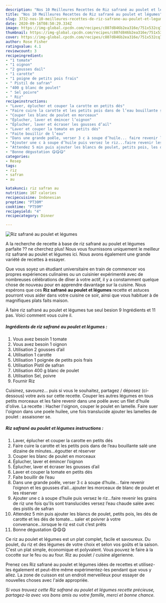 ```yaml
---
description: "Nos 10 Meilleures Recettes de Riz safrané au poulet et légumes"
title: "Nos 10 Meilleures Recettes de Riz safrané au poulet et légumes"
slug: 3732-nos-10-meilleures-recettes-de-riz-safrane-au-poulet-et-legumes
date: 2020-09-16T08:50:29.334Z
image: https://img-global.cpcdn.com/recipes/c807d846b2ea316e/751x532cq70/riz-safrane-au-poulet-et-legumes-photo-principale-de-la-recette.jpg
thumbnail: https://img-global.cpcdn.com/recipes/c807d846b2ea316e/751x532cq70/riz-safrane-au-poulet-et-legumes-photo-principale-de-la-recette.jpg
cover: https://img-global.cpcdn.com/recipes/c807d846b2ea316e/751x532cq70/riz-safrane-au-poulet-et-legumes-photo-principale-de-la-recette.jpg
author: Rose Fisher
ratingvalue: 4.1
reviewcount: 3
recipeingredient:
- "1 tomate"
- "1 oignon"
- "2 gousses dail"
- "1 carotte"
- "1 poigne de petits pois frais"
- " Pistil de safran"
- "400 g blanc de poulet"
- " Sel poivre"
- " Riz"
recipeinstructions:
- "Laver, éplucher et couper la carotte en petits dés"
- "Faire cuire la carotte et les petits pois dans de l’eau bouillante salé une dizaine de minutes...égoutter et réserver"
- "Couper les blanc de poulet en morceaux"
- "Éplucher, laver et émincer l’oignon"
- "Éplucher, laver et écraser les gousses d’ail"
- "Laver et couper la tomate en petits dés"
- "Faite bouillir de l’eau"
- "Dans une grande poêle, verser 3 c à soupe d’huile... faire revenir l’oignon et les gousses d’ail...ajouter les morceaux de blanc de poulet et les réserver"
- "Ajouter une c à soupe d’huile puis versez le riz...faire revenir les grains de riz une fois qu’ils sont translucides versez l’eau chaude salée avec des pistils de safran"
- "Attendez 5 min puis ajouter les blancs de poulet, petits pois, les dés de carotte et les dés de tomate... saler et poivrer à votre convenance...lorsque le riz est cuit c’est prêts"
- "Bonne dégustation 😋😋😋"
categories:
- Resep
tags:
- riz
- safran
- au

katakunci: riz safran au 
nutrition: 167 calories
recipecuisine: Indonesian
preptime: "PT30M"
cooktime: "PT59M"
recipeyield: "4"
recipecategory: Dinner

---
```



![Riz safrané au poulet et légumes](https://img-global.cpcdn.com/recipes/c807d846b2ea316e/751x532cq70/riz-safrane-au-poulet-et-legumes-photo-principale-de-la-recette.jpg)

A la recherche de recette à base de riz safrané au poulet et légumes parfaite ?? ne cherchez plus! Nous vous fournissons uniquement le meilleur riz safrané au poulet et légumes ici. Nous avons également une grande variété de recettes à essayer.

Que vous soyez un étudiant universitaire en train de commencer vos propres expériences culinaires ou un cuisinier expérimenté avec de nombreuses célébrations de dîner à votre actif, il y a constamment quelque chose de nouveau pour en apprendre davantage sur la cuisine. Nous espérons que ces <strong> Riz safrané au poulet et légumes </strong> recette et astuces pourront vous aider dans votre cuisine ce soir, ainsi que vous habituer à de magnifiques plats faits maison.

<!--inarticleads1-->

À faire riz safrané au poulet et légumes tue seul besion 9 Ingrédients et 11 pas. Voici comment vous cuire il.

##### Ingrédients de riz safrané au poulet et légumes :

1. Vous avez besoin 1 tomate
1. Vous avez besoin 1 oignon
1. Utilisation 2 gousses d’ail
1. Utilisation 1 carotte
1. Utilisation 1 poignée de petits pois frais
1. Utilisation  Pistil de safran
1. Utilisation 400 g blanc de poulet
1. Utilisation  Sel, poivre
1. Fournir  Riz


Cuisinez, savourez… puis si vous le souhaitez, partagez / déposez (ci-dessous) votre avis sur cette recette. Couper les autres légumes en tous petits morceaux et les faire revenir dans une poêle avec un filet d&#39;huile d&#39;olive. La recette : Hacher l&#39;oignon, couper le poulet en lamelle. Faire suer l&#39;oignon dans une poele huilee, une fois translucide ajouter les lamelles de poulet : assaisoner se. 

<!--inarticleads2-->

##### Riz safrané au poulet et légumes instructions :

1. Laver, éplucher et couper la carotte en petits dés
1. Faire cuire la carotte et les petits pois dans de l’eau bouillante salé une dizaine de minutes...égoutter et réserver
1. Couper les blanc de poulet en morceaux
1. Éplucher, laver et émincer l’oignon
1. Éplucher, laver et écraser les gousses d’ail
1. Laver et couper la tomate en petits dés
1. Faite bouillir de l’eau
1. Dans une grande poêle, verser 3 c à soupe d’huile... faire revenir l’oignon et les gousses d’ail...ajouter les morceaux de blanc de poulet et les réserver
1. Ajouter une c à soupe d’huile puis versez le riz...faire revenir les grains de riz une fois qu’ils sont translucides versez l’eau chaude salée avec des pistils de safran
1. Attendez 5 min puis ajouter les blancs de poulet, petits pois, les dés de carotte et les dés de tomate... saler et poivrer à votre convenance...lorsque le riz est cuit c’est prêts
1. Bonne dégustation 😋😋😋


Ce riz au poulet et légumes est un plat complet, facile et savoureux. Du poulet, du riz et des légumes de votre choix et selon vos goûts et la saison. C&#39;est un plat simple, économique et polyvalent. Vous pouvez le faire à la cocotte sur le feu ou au four. Riz au poulet / cuisine algerienne. 

<!--inarticleads1-->

<p>
Prenez ces Riz safrané au poulet et légumes idées de recettes et utilisez-les également et peut-être même expérimentez-les pendant que vous y allez. La zone de cuisson est un endroit merveilleux pour essayer de nouvelles choses avec l'aide appropriée.
</p>

<p>
<i>Si vous trouvez cette Riz safrané au poulet et légumes recette précieuse, partagez-la avec vos bons amis ou votre famille, merci et bonne chance.</i>
</p>
